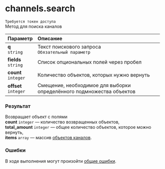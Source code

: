# channels.search
`Требуется токен доступа`  
Метод для поиска каналов

| Параметр                  | Описание                                                              |
| :------------------------ | :-------------------------------------------------------------------- |
| **q**<br />`string`       | Текст поискового запроса<br />`Обязательный параметр`                 |
| **fields**<br />`string`  | Список опциональных полей через пробел                                |
| **count**<br />`integer`  | Количество объектов, которых нужно вернуть                            |
| **offset**<br />`integer` | Смещение, необходимое для выборки определённого подмножества объектов |

### Результат
Возвращает объект с полями  
**count** `integer` — количество возвращенных объектов,  
**total_amount** `integer` — общее количество объектов, которое можно вернуть,  
**items** `array` — массив [объектов каналов](https://github.com/EcostCompony/specter_api_documentation/blob/master/Объекты/Канал.md#канал).

### Ошибки
В ходе выполнения могут произойти [общие ошибки](https://github.com/EcostCompony/specter_api_documentation/blob/master/Основное/Обработка%20ошибок.md#коды-общих-ошибок).